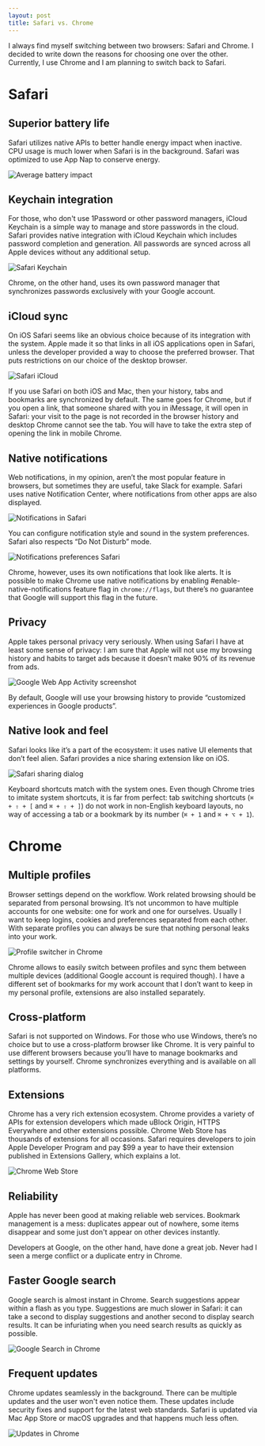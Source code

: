 ```yaml
---
layout: post
title: Safari vs. Chrome
---
```


I always find myself switching between two browsers: Safari and Chrome. I decided to write down the reasons for choosing one over the other. Currently, I use Chrome and I am planning to switch back to Safari.

# Safari

## Superior battery life

Safari utilizes native APIs to better handle energy impact when inactive. CPU usage is much lower when Safari is in the background. Safari was optimized to use App Nap to conserve energy.

![Average battery impact](/images/2017/safari-vs-chrome/average-battery-impact.png)

## Keychain integration

For those, who don't use 1Password or other password managers, iCloud Keychain is a simple way to manage and store passwords in the cloud. Safari provides native integration with iCloud Keychain which includes password completion and generation. All passwords are synced across all Apple devices without any additional setup.

![Safari Keychain](/images/2017/safari-vs-chrome/safari-keychain.png)

Chrome, on the other hand, uses its own password manager that synchronizes passwords exclusively with your Google account.

## iCloud sync

On iOS Safari seems like an obvious choice because of its integration with the system. Apple made it so that links in all iOS applications open in Safari, unless the developer provided a way to choose the preferred browser. That puts restrictions on our choice of the desktop browser.

![Safari iCloud](/images/2017/safari-vs-chrome/safari-icloud.png)

If you use Safari on both iOS and Mac, then your history, tabs and bookmarks are synchronized by default. The same goes for Chrome, but if you open a link, that someone shared with you in iMessage, it will open in Safari: your visit to the page is not recorded in the browser history and desktop Chrome cannot see the tab. You will have to take the extra step of opening the link in mobile Chrome.

## Native notifications

Web notifications, in my opinion, aren’t the most popular feature in browsers, but sometimes they are useful, take Slack for example. Safari uses native Notification Center, where notifications from other apps are also displayed.

![Notifications in Safari](/images/2017/safari-vs-chrome/safari-notification.png)

You can configure notification style and  sound in the system preferences. Safari also respects “Do Not Disturb” mode.

![Notifications preferences Safari](/images/2017/safari-vs-chrome/notifications-preferences.png)

Chrome, however, uses its own notifications that look like alerts. It is possible to make Chrome use native notifications by enabling #enable-native-notifications feature flag in `chrome://flags`, but there’s no guarantee that Google will support this flag in the future.

## Privacy

Apple takes personal privacy very seriously. When using Safari I have at least some sense of privacy: I am sure that Apple will not use my browsing history and habits to target ads because it doesn’t make 90% of its revenue from ads.

![Google Web App Activity screenshot](/images/2017/safari-vs-chrome/google-web-app-activity.png)

By default, Google will use your browsing history to provide “customized experiences in Google products”.

## Native look and feel

Safari looks like it’s a part of the ecosystem: it uses native UI elements that don’t feel alien. Safari provides a nice sharing extension like on iOS.

![Safari sharing dialog](/images/2017/safari-vs-chrome/safari-sharing.png)

Keyboard shortcuts match with the system ones. Even though Chrome tries to imitate system shortcuts, it is far from perfect: tab switching shortcuts (`⌘ + ⇧ + [` and `⌘ + ⇧ + ]`) do not work in non-English keyboard layouts, no way of accessing a tab or a bookmark by its number (`⌘ + 1` and `⌘ + ⌥ + 1`).

# Chrome

## Multiple profiles

Browser settings depend on the workflow. Work related browsing should be separated from personal browsing. It’s not uncommon to have multiple accounts for one website: one for work and one for ourselves. Usually I want to keep logins, cookies and preferences separated from each other. With separate profiles you can always be sure that nothing personal leaks into your work.

![Profile switcher in Chrome](/images/2017/safari-vs-chrome/chrome-profiles.png)

Chrome allows to easily switch between profiles and sync them between multiple devices (additional Google account is required though). I have a different set of bookmarks for my work account that I don’t want to keep in my personal profile, extensions are also installed separately.

## Cross-platform

Safari is not supported on Windows. For those who use Windows, there’s no choice but to use a cross-platform browser like Chrome. It is very painful to use different browsers because you’ll have to manage bookmarks and settings by yourself. Chrome synchronizes everything and is available on all platforms.

## Extensions

Chrome has a very rich extension ecosystem. Chrome provides a variety of APIs for extension developers which made uBlock Origin, HTTPS Everywhere and other extensions possible. Chrome Web Store has thousands of extensions for all occasions. Safari requires developers to join Apple Developer Program and pay $99 a year to have their extension published in Extensions Gallery, which explains a lot.

![Chrome Web Store](/images/2017/safari-vs-chrome/chrome-web-store.png)

## Reliability

Apple has never been good at making reliable web services. Bookmark management is a mess: duplicates appear out of nowhere, some items disappear and some just don't appear on other devices instantly.

Developers at Google, on the other hand, have done a great job. Never had I seen a merge conflict or a duplicate entry in Chrome.

## Faster Google search

Google search is almost instant in Chrome. Search suggestions appear within a flash as you type. Suggestions are much slower in Safari: it can take a second to display suggestions and another second to display search results. It can be infuriating when you need search results as quickly as possible.

![Google Search in Chrome](/images/2017/safari-vs-chrome/chrome-search.png)

## Frequent updates

Chrome updates seamlessly in the background. There can be multiple updates and the user won't even notice them. These updates include security fixes and support for the latest web standards. Safari is updated via Mac App Store or macOS upgrades and that happens much less often.

![Updates in Chrome](/images/2017/safari-vs-chrome/chrome-updates.png)
